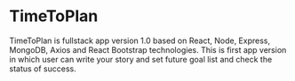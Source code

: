 # TimeToPlan
TimeToPlan is fullstack app version 1.0 based on React, Node, Express, MongoDB, Axios and React Bootstrap technologies. This is first app version in which user can write your story  and set future goal list and check the status of success.
